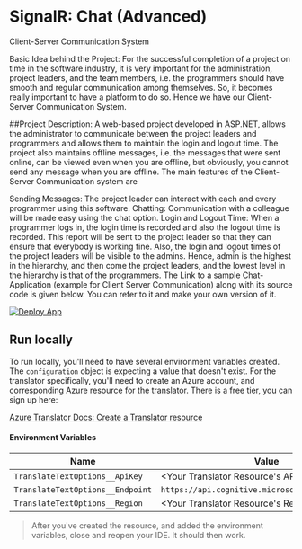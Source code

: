 ﻿# SignalR: Chat (Advanced)

Client-Server Communication System

Basic Idea behind the Project: For the successful completion of a project on time in the software industry, it is very important for the administration, project leaders, and the team members, i.e. the programmers should have smooth and regular communication among themselves. So, it becomes really important to have a platform to do so. Hence we have our Client-Server Communication System.

##Project Description:
A web-based project developed in ASP.NET, allows the administrator to communicate between the project leaders and programmers and allows them to maintain the login and logout time. The project also maintains offline messages, i.e. the messages that were sent online, can be viewed even when you are offline, but obviously, you cannot send any message when you are offline. The main features of the Client-Server Communication system are

Sending Messages: The project leader can interact with each and every programmer using this software.
Chatting: Communication with a colleague will be made easy using the chat option.
Login and Logout Time: When a programmer logs in, the login time is recorded and also the logout time is recorded. This report will be sent to the project leader so that they can ensure that everybody is working fine. Also, the login and logout times of the project leaders will be visible to the admins. 
Hence, admin is the highest in the hierarchy, and then come the project leaders, and the lowest level in the hierarchy is that of the programmers.
The Link to a sample Chat-Application (example for Client Server Communication) along with its source code is given below. You can refer to it and make your own version of it.

[![Deploy App](https://github.com/IEvangelist/signalr-chat/actions/workflows/blazing-chat.yml/badge.svg)](https://github.com/IEvangelist/signalr-chat/actions/workflows/blazing-chat.yml)

## Run locally

To run locally, you'll need to have several environment variables created. The `configuration` object is expecting a value that doesn't exist. For the translator specifically, you'll need to create an Azure account, and corresponding Azure resource for the translator. There is a free tier, you can sign up here:

[Azure Translator Docs: Create a Translator resource](https://docs.microsoft.com/azure/cognitive-services/translator/translator-how-to-signup?wt.mc_id=dapine)

#### Environment Variables

| Name | Value |
|------|-------|
| `TranslateTextOptions__ApiKey` | <Your Translator Resource's API key> |
| `TranslateTextOptions__Endpoint` | `https://api.cognitive.microsofttranslator.com/` |
| `TranslateTextOptions__Region` | <Your Translator Resource's Region> |

> After you've created the resource, and added the environment variables, close and reopen your IDE. It should then work.
